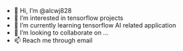 - 👋 Hi, I’m @alcwj828
- 👀 I’m interested in tensorflow projects
- 🌱 I’m currently learning tensorflow AI related application
- 💞️ I’m looking to collaborate on ...
- 📫 Reach me through email

<!---
alcwj828/alcwj828 is a ✨ special ✨ repository because its `README.md` (this file) appears on your GitHub profile.
You can click the Preview link to take a look at your changes.
--->

